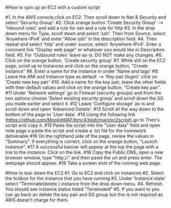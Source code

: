 #How to spin up an EC2 with a custom script

#1. In the AWS console,click on EC2. Then scroll down to Net & Security and select 'Security Group'.
#2. Click orange button 'Create Security Group' --> 'Inbound rules' and add a rule for ssh and a rule for http
#3. In the drop down menu for Type, scroll down and select 'ssh'. Then from Source, select 'Anywhere-IPv4' and enter "Allow ssh" in the description field.
#4. Then repeat and select 'http' and under source, select 'Anywhere-IPv4'. Enter a comment link "Display web page" or whatever you would like in Description field.
#5. For 'Outbound rules' leave as-is. DO NOT make any changes.
#6. Click on the orange button, 'Create security group'
#7. While still on the EC2 page, scroll up to Instances and click on the orange button, "Create instance"
#8. Enter a name for the instance in under 'Name and tags'
#9. Leave the AMI and Instance type as default --> 'Key pair (login)' click on 'Create new key pair'
#10. Add a name for the key pair, leave the other fields with their default values and click on the orange button, "Create key pair".
#11 Under 'Network settings' go to Firewall (security groups) and from the two options choose 'Select existing security group' and scroll down the SG you made earlier and select it.
#12 Leave 'Configure storage' as-is and scroll down and open 'Advanced Details'.
#13 Scroll all the way down to the bottom of the page to 'User data'.
#14 Using the following link (https://github.com/MookieWAF/bmc4/blob/main/ec2scrpit),go to Theo's script and copy it.
#15 Paste the script into the "User data" field and open note page a paste the script and create a .txt file for the homework deliverable
#16 On the righthand side of the page, review the values in "Summary". If everything is correct, click on the orange button, "Launch instance".
#17 A successful banner will appear at the top the page with a link to the instance. Click on the link.
#18 Copy the Public DNS, open a new browser window, type "http://" and then paste the url and press enter. The webpage should appear.
#19 Take a screen shot of the running web page.

#How to tear down the EC2
#1. Go to EC2 and click on instances
#2. Select the tickbox for the instance that you have running
#3. Under 'Instance state' select "Terminate(delete ) instance from the drop down menu.
#4. Refresh. You should see instance status listed "Terminated"
#5. If you want to you can go back an delete the key pair and SG group but this is not required as AWS doesn't charge for them.